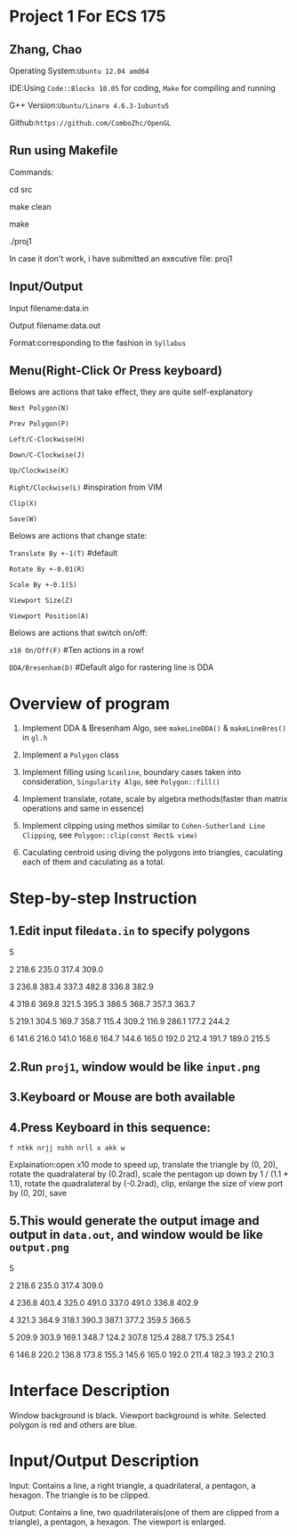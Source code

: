 Project 1 For ECS 175
=====================
Zhang, Chao
-----------
Operating System:`Ubuntu 12.04 amd64`

IDE:Using `Code::Blocks 10.05` for coding, `Make` for compiling and running

G++ Version:`Ubuntu/Linaro 4.6.3-1ubuntu5`

Github:`https://github.com/ComboZhc/OpenGL`

Run using Makefile
------------------
Commands:

cd src

make clean

make

./proj1


In case it don't work, i have submitted an executive file: proj1

Input/Output
------------
Input filename:data.in

Output filename:data.out

Format:corresponding to the fashion in `Syllabus`

Menu(Right-Click Or Press keyboard)
-----------------

Belows are actions that take effect, they are quite self-explanatory

`Next Polygon(N)`

`Prev Polygon(P)`

`Left/C-Clockwise(H)`

`Down/C-Clockwise(J)`

`Up/Clockwise(K)`

`Right/Clockwise(L)` #inspiration from VIM

`Clip(X)`

`Save(W)`


Belows are actions that change state:

`Translate By +-1(T)` #default

`Rotate By +-0.01(R)`

`Scale By +-0.1(S)`

`Viewport Size(Z)`

`Viewport Position(A)`

Belows are actions that switch on/off:

`x10 On/Off(F)` #Ten actions in a row!

`DDA/Bresenham(D)` #Default algo for rastering line is DDA

Overview of program
===================
1. Implement DDA & Bresenham Algo, see `makeLineDDA()` & `makeLineBres()` in `gl.h`

2. Implement a `Polygon` class

3. Implement filling using `Scanline`, boundary cases taken into consideration, `Singularity Algo`, see `Polygon::fill()`

4. Implement translate, rotate, scale by algebra methods(faster than matrix operations and same in essence)

5. Implement clipping using methos similar to `Cohen-Sutherland Line Clipping`, see `Polygon::clip(const Rect& view)`

6. Caculating centroid using diving the polygons into triangles, caculating each of them and caculating as a total.

Step-by-step Instruction
========================
1.Edit input file`data.in` to specify polygons
----------------------------------
5

2
218.6 235.0
317.4 309.0

3
236.8 383.4
337.3 482.8
336.8 382.9

4
319.6 369.8
321.5 395.3
386.5 368.7
357.3 363.7

5
219.1 304.5
169.7 358.7
115.4 309.2
116.9 286.1
177.2 244.2

6
141.6 216.0
141.0 168.6
164.7 144.6
165.0 192.0
212.4 191.7
189.0 215.5

2.Run `proj1`, window would be like `input.png`
-----------------------------------------------
3.Keyboard or Mouse are both available
--------------------------------------
4.Press Keyboard in this sequence:
----------------------------------
`f ntkk nrjj nshh nrll x akk w`

Explaination:open x10 mode to speed up,
translate the triangle by (0, 20),
rotate the quadralateral by (0.2rad),
scale the pentagon up down by 1 / (1.1 * 1.1),
rotate the quadralateral by (-0.2rad),
clip,
enlarge the size of view port by (0, 20),
save

5.This would generate the output image and output in `data.out`, and window would be like `output.png`
----------------------------------------------------------------------------------------------------
5

2
218.6 235.0
317.4 309.0

4
236.8 403.4
325.0 491.0
337.0 491.0
336.8 402.9

4
321.3 364.9
318.1 390.3
387.1 377.2
359.5 366.5

5
209.9 303.9
169.1 348.7
124.2 307.8
125.4 288.7
175.3 254.1

6
146.8 220.2
136.8 173.8
155.3 145.6
165.0 192.0
211.4 182.3
193.2 210.3


Interface Description
=====================
Window background is black.
Viewport background is white.
Selected polygon is red and others are blue.

Input/Output Description
========================
Input: Contains a line, a right triangle, a quadrilateral, a pentagon, a hexagon.
The triangle is to be clipped.

Output: Contains a line, two quadrilaterals(one of them are clipped from a triangle), a pentagon, a hexagon.
The viewport is enlarged.


